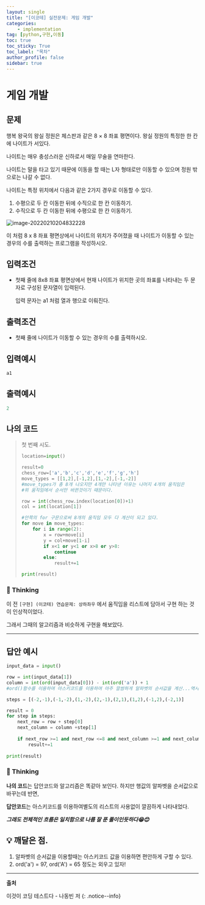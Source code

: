 ```yaml
---
layout: single
title: "[이코테] 실전문제: 게임 개발"
categories: 
    - implementation
tag: [python,구현,이동]
toc: true
toc_sticky: True
toc_label: "목차"
author_profile: false
sidebar: true
---
```


# 게임 개발

## 문제

행복 왕국의 왕실 정원은 체스판과 같은 8 × 8 좌표 평면이다. 왕실 정원의 특정한 한 칸에 나이트가 서있다.

나이트는 매우 충성스러운 신하로서 매일 무술을 연마한다.

나이트는 말을 타고 있기 때문에 이동을 할 때는 L자 형태로만 이동할 수 있으며 정원 밖으로는 나갈 수 없다.

나이트는 특정 위치에서 다음과 같은 2가지 경우로 이동할 수 있다.

1. 수평으로 두 칸 이동한 뒤에 수직으로 한 칸 이동하기.
2. 수직으로 두 칸 이동한 뒤에 수평으로 한 칸 이동하기.

![image-20220210204832228]({{geunskoo.github.io}}/images/2022-02-10-chess-travel/image-20220210204832228.png)

이 처럼 8  x  8 좌표 평면상에서 나이트의 위치가 주어졌을 때 나이트가 이동할 수 있는 경우의 수를 출력하는 프로그램을 작성하시오.

## 입력조건

* 첫째 줄에 8x8 좌표 평면상에서 현재 나이트가 위치한 곳의 좌표를 나타내는 두 문자로 구성된 문자열이 입력된다. 

  입력 문자는 a1 처럼 열과 행으로 이뤄진다.

## 출력조건

* 첫째 줄에 나이트가 이동할 수 있는 경우의 수를 출력하시오.



## 입력예시

```python
a1
```

## 출력예시

```python
2
```



## 나의 코드

> 첫 번째 시도.
>
> ```python
> location=input()
> 
> result=0
> chess_row=['a','b','c','d','e','f','g','h']
> move_types = [[1,2],[-1,2],[1,-2],[-1,-2]]
> #move_types가 총 8개 나오지만 4개만 나타낸 이유는 나머지 4개의 움직임은
> #위 움직임에서 순서만 바뀐것이기 때문이다. 
> 
> row = int(chess_row.index(location[0])+1)
> col = int(location[1])
> 
> #안쪽의 for 구문으로써 8개의 움직임 모두 다 계산이 되고 있다.
> for move in move_types:
>     for i in range(2): 
>         x = row+move[i]
>         y = col+move[1-i]
>         if x<1 or y<1 or x>8 or y>8:
>             continue
>         else:
>             result+=1
> 
> print(result)
> ```

### 🌝 Thinking

이 전 `[구현] (이코테) 연습문제: 상하좌우` 에서 움직임을 리스트에 담아서 구현 하는 것이 인상적이었다.

그래서 그때의 알고리즘과 비슷하게 구현을 해보았다.

---

## 답안 예시

```python
input_data = input()

row = int(input_data[1])
column = int(ord(input_data[0])) - int(ord('a')) + 1 
#ord()함수를 이용하여 아스키코드를 이용하여 아주 깔쌈하게 알파벳의 순서값을 계산...역시 대단하군

steps = [(-2,-1),(-1,-2),(1,-2),(2,-1),(2,1),(1,2),(-1,2),(-2,1)]

result = 0
for step in steps:
    next_row = row + step[0]
    next_column = column +step[1]
    
    if next_row >=1 and next_row <=8 and next_column >=1 and next_column<=8:
        result+=1
        
print(result)
```

### 🌝 Thinking

**나의 코드**는 답안코드와 알고리즘은 똑같아 보인다. 하지만 행값의 알파벳을 순서값으로 바꾸는데 반면,

**답안코드**는 아스키코드를 이용하여별도의 리스트의 사용없이 깔끔하게 나타내었다. 



***그래도 전체적인 흐름은 일치함으로 나름 잘 푼 풀이인듯하다😁😊***



## 💡 깨달은 점.

1. 알파벳의 순서값을 이용할때는 아스키코드 값을 이용하면 편안하게 구할 수 있다. 
1.  ord('a') = 97, ord('A') = 65 정도는 외우고 있자!


---
**출처**

이것이 코딩 테스트다 - 나동빈 저
{: .notice--info} 
